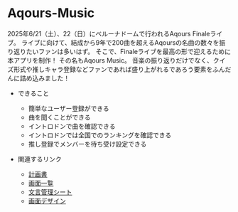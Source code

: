 # Aqours-Music

2025年6/21（土）、22（日）にベルーナドームで行われるAqours Finaleライブ。
ライブに向けて、結成から9年で200曲を超えるAqoursの名曲の数々を振り返りたいファンは多いはず。
そこで、Finaleライブを最高の形で迎えるために本アプリを制作！
その名もAqours Music。
音楽の振り返りだけでなく、クイズ形式や推しキャラ登録などファンであれば盛り上がれるであろう要素をふんだんに詰め込みました！

- できること
  - 簡単なユーザー登録ができる
  - 曲を聞くことができる
  - イントロドンで曲を確認できる
  - イントロドンでは全国でのランキングを確認できる
  - 推し登録でメンバーを待ち受け設定できる

- 関連するリンク
  - [計画書](https://docs.google.com/document/d/19DmMZ7PSaDFYSqNCPYdRLCVTSLsa6o_pbaeaBFMUD2U/edit?tab=t.0)
  - [画面一覧](https://docs.google.com/spreadsheets/d/1ntQE8lHGd0yefHPoO0npEioloKox0lTSef_DVbEbm-U/edit?gid=554007980#gid=554007980)
  - [文言管理シート](https://docs.google.com/spreadsheets/d/1pH2XllEdDA2xjttpOiKqvVLae0X1TjrsC6daBb3fPvc/edit?gid=0#gid=0)
  - [画面デザイン](https://www.figma.com/design/Lj9JfRH9o8GTwuYk5fufBC/Aniconnect?node-id=113-92&t=QkBxNl2ebiZFNAe4-0)

